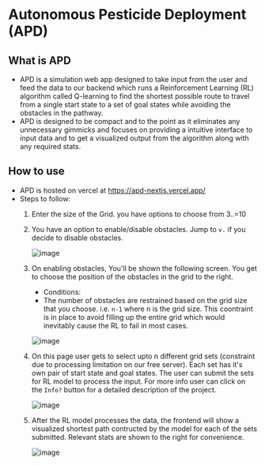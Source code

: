 # Autonomous Pesticide Deployment (APD)
## What is APD
- APD is a simulation web app designed to take input from the user and feed the data to our backend which runs a Reinforcement Learning (RL) algorithm called Q-learning to find the shortest possible route to travel from a single start state to a set of goal states while avoiding the obstacles in the pathway.
- APD is designed to be compact and to the point as it eliminates any unnecessary gimmicks and focuses on providing a intuitive interface to input data and to get a visualized output from the algorithm along with any required stats.
## How to use
- APD is hosted on vercel at https://apd-nextjs.vercel.app/
- Steps to follow:
  1. Enter the size of the Grid. you have options to choose from 3..=10 
  2. You have an option to enable/disable obstacles. Jump to ```v.``` if you decide to disable obstacles.
     
     ![image](https://github.com/user-attachments/assets/ae318a13-0080-45d5-a237-317b31108cb7)

  3. On enabling obstacles, You'll be shown the following screen. You get to choose the position of the obstacles in the grid to the right.
      - Conditions:
      - The number of obstacles are restrained based on the grid size that you choose. i.e. ```n-1``` where n is the grid size. This coontraint is in place to avoid filling up the entire grid which would inevitably cause the RL to fail in most cases.
        
     ![image](https://github.com/user-attachments/assets/196f4dfc-bab9-4c72-9595-123a22400396)
     
  4. On this page user gets to select upto n different grid sets (constraint due to processing limitation on our free server). Each set has it's own pair of start state and goal states. The user can submit the sets for RL model to process the input. For more info user can click on the ```Info?``` button for a detailed description of the project.

       ![image](https://github.com/user-attachments/assets/256bffb8-6599-4ac7-8168-4dbbf8111abc)

  5. After the RL model processes the data, the frontend will show a visualized shortest path contructed by the model for each of the sets submitted. Relevant stats are shown to the right for convenience.

       ![image](https://github.com/user-attachments/assets/27509e79-c702-401d-8ecf-8b822d2f5efb)
